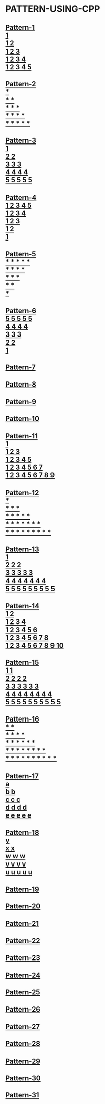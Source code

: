 # PATTERN-USING-CPP
<h2>
  <a href="https://github.com/99monisha/PATTERN-USING-CPP/blob/master/DAY-1/pattern-1.cpp">
Pattern-1<br>
1 <br>
1 2 <br>
1 2 3 <br>
1 2 3 4 <br>
1 2 3 4 5 <br>
</a></h2>
<h2>
  <a href="https://github.com/99monisha/PATTERN-USING-CPP/blob/master/DAY-1/pattern-2.cpp">
Pattern-2<br>
* <br>
* * <br>
* * * <br>
* * * * <br>
* * * * *<br>
</a></h2>
<h2> <a href="https://github.com/99monisha/PATTERN-USING-CPP/blob/master/DAY-1/pattern-3.cpp">
Pattern-3<br>
1 <br>
2 2 <br>
3 3 3 <br>
4 4 4 4 <br>
5 5 5 5 5 <br>
</a></h2>
<h2> <a href="https://github.com/99monisha/PATTERN-USING-CPP/blob/master/DAY-1/pattern-4.cpp">
Pattern-4<br>
1 2 3 4 5<br> 
1 2 3 4 <br>
1 2 3 <br>
1 2 <br>
1<br>
</a></h2>
<h2> <a href="https://github.com/99monisha/PATTERN-USING-CPP/blob/master/DAY-1/pattern-5.cpp">
Pattern-5<br>
* * * * * <br>
* * * *<br> 
* * * <br>
* *<br>
* <br>
</a></h2>
<h2> <a href="https://github.com/99monisha/PATTERN-USING-CPP/blob/master/DAY-1/pattern-6.cpp">
Pattern-6<br>
5 5 5 5 5 <br>
4 4 4 4 <br>
3 3 3 <br>
2 2 <br>
1<br>
</a></h2>
<h2> <a href="https://github.com/99monisha/PATTERN-USING-CPP/blob/master/DAY-1/pattern-7.cpp">
Pattern-7<br>
</a></h2>
<h2> <a href="https://github.com/99monisha/PATTERN-USING-CPP/blob/master/DAY-1/pattern-8.cpp">
Pattern-8<br>
</a></h2>
<h2> <a href="https://github.com/99monisha/PATTERN-USING-CPP/blob/master/DAY-1/pattern-9.cpp">
Pattern-9<br>
</a></h2>
<h2> <a href="https://github.com/99monisha/PATTERN-USING-CPP/blob/master/DAY-1/pattern-10.cpp">
Pattern-10<br>
</a></h2>
<h2> <a href="https://github.com/99monisha/PATTERN-USING-CPP/blob/master/DAY-1/pattern-11.cpp">
Pattern-11<br>
1 <br>
1 2 3 <br>
1 2 3 4 5 <br>
1 2 3 4 5 6 7 <br>
1 2 3 4 5 6 7 8 9 <br>
</a></h2>
<h2> <a href="https://github.com/99monisha/PATTERN-USING-CPP/blob/master/DAY-1/pattern-12.cpp">
Pattern-12<br>
* <br>
* * * <br>
* * * * * <br>
* * * * * * * <br>
* * * * * * * * *<br>
</a></h2>
<h2> <a href="https://github.com/99monisha/PATTERN-USING-CPP/blob/master/DAY-1/pattern-13.cpp">
Pattern-13<br>
1 <br>
2 2 2 <br>
3 3 3 3 3 <br>
4 4 4 4 4 4 4 <br>
5 5 5 5 5 5 5 5 5<br>
</a></h2>
<h2> <a href="https://github.com/99monisha/PATTERN-USING-CPP/blob/master/DAY-1/pattern-14.cpp">
Pattern-14<br>
1 2 <br>
1 2 3 4 <br>
1 2 3 4 5 6 <br>
1 2 3 4 5 6 7 8 <br>
1 2 3 4 5 6 7 8 9 10<br> 
</a></h2>
<h2> <a href="https://github.com/99monisha/PATTERN-USING-CPP/blob/master/DAY-1/pattern-15.cpp">
Pattern-15<br>
1 1 <br>
2 2 2 2 <br>
3 3 3 3 3 3 <br>
4 4 4 4 4 4 4 4 <br>
5 5 5 5 5 5 5 5 5 5 <br>
</a></h2>
<h2> <a href="https://github.com/99monisha/PATTERN-USING-CPP/blob/master/DAY-1/pattern-16.cpp">
Pattern-16<br>
* *  <br>
* * * *  <br>
* * * * * *  <br>
* * * * * * * *  <br>
* * * * * * * * * *  <br>
</a></h2>
<h2> <a href="https://github.com/99monisha/PATTERN-USING-CPP/blob/master/DAY-1/pattern-17.cpp">
Pattern-17<br>
a  <br>
b b  <br>
c c c  <br>
d d d d  <br>
e e e e e <br>
</a></h2>
<h2> <a href="https://github.com/99monisha/PATTERN-USING-CPP/blob/master/DAY-1/pattern-18.cpp">
Pattern-18<br>
y <br> 
x x  <br>
w w w  <br>
v v v v  <br>
u u u u u  <br>
</a></h2>
<h2>
  <a href="https://github.com/99monisha/PATTERN-USING-CPP/blob/master/DAY-1/pattern-19.cpp">
Pattern-19<br>
</a></h2>
<h2>
  <a href="https://github.com/99monisha/PATTERN-USING-CPP/blob/master/DAY-1/pattern-20.cpp">
Pattern-20<br>
</a></h2>
<h2>
  <a href="https://github.com/99monisha/PATTERN-USING-CPP/blob/master/DAY-1/pattern-21.cpp">
Pattern-21<br>
</a></h2>
<h2>
  <a href="https://github.com/99monisha/PATTERN-USING-CPP/blob/master/DAY-1/pattern-22.cpp">
Pattern-22<br>
</a></h2>
<h2>
 <a href="https://github.com/99monisha/PATTERN-USING-CPP/blob/master/DAY-1/pattern-23.cpp">
Pattern-23<br>
</a></h2>
<h2>
  <a href="https://github.com/99monisha/PATTERN-USING-CPP/blob/master/DAY-1/pattern-24.cpp">
Pattern-24<br>
</a></h2>
<h2>
  <a href="https://github.com/99monisha/PATTERN-USING-CPP/blob/master/DAY-1/pattern-25.cpp">
Pattern-25<br>
</a></h2>
<h2>
  <a href="https://github.com/99monisha/PATTERN-USING-CPP/blob/master/DAY-1/pattern-26.cpp">
Pattern-26<br>
</a></h2>
<h2>
  <a href="https://github.com/99monisha/PATTERN-USING-CPP/blob/master/DAY-1/pattern-27.cpp">
Pattern-27<br>
</a></h2>
<h2>
  <a href="https://github.com/99monisha/PATTERN-USING-CPP/blob/master/DAY-1/pattern-28.cpp">
Pattern-28<br>
</a></h2>
<h2>
  <a href="https://github.com/99monisha/PATTERN-USING-CPP/blob/master/DAY-1/pattern-29.cpp">
Pattern-29<br>
</a></h2>
<h2>
  <a href="https://github.com/99monisha/PATTERN-USING-CPP/blob/master/DAY-1/pattern-30.cpp">
Pattern-30<br>
</a></h2>
<h2>
  <a href="https://github.com/99monisha/PATTERN-USING-CPP/blob/master/DAY-1/pattern-31.cpp">
Pattern-31<br>
</a></h2>



 
